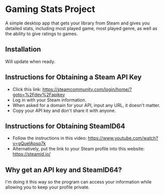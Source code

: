 # Gaming Stats Project
A simple desktop app that gets your library from Steam and gives you detailed stats, including most played game, most played genre, as well as the ability to give ratings to games.
## Installation
Will update when ready.
## Instructions for Obtaining a Steam API Key
* Click this link:
https://steamcommunity.com/login/home/?goto=%2Fdev%2Fapikey
* Log in with your Steam information.
* When asked for a domain for your API, input any URL, it doesn't matter.
* Copy your API key and don't share it with anyone.
## Instructions for Obtaining SteamID64
* Follow the instructions in this video:
https://www.youtube.com/watch?v=gQuelApsq7k
* Alternatively, put the link to your Steam profile into this website:
https://steamid.io/
## Why get an API key and SteamID64?
I'm doing it this way so the program can access your information while allowing you to keep your profile private.
